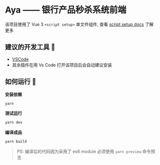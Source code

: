 # Aya —— 银行产品秒杀系统前端

该项目使用了 Vue 3 `<script setup>` 单文件组件, 查看 [script setup docs](https://v3.vuejs.org/api/sfc-script-setup.html#sfc-script-setup) 了解更多

## 建议的开发工具 🔧

- [VSCode](https://code.visualstudio.com/) 
- 其余插件在用 Vs Code 打开该项目后会自动建议安装

## 如何运行 🚀

**安装依赖**
```bash
yarn 
```

**测试运行**
```bash 
yarn dev 
```

**编译成品**
```bash
yarn build
```

> PS: 编译后的代码因为采用了 es6 module 必须使用 `yarn preview` 命令预览